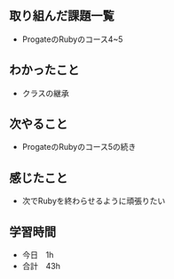## 取り組んだ課題一覧
- ProgateのRubyのコース4~5
## わかったこと
- クラスの継承
## 次やること
- ProgateのRubyのコース5の続き
## 感じたこと
- 次でRubyを終わらせるように頑張りたい
## 学習時間
- 今日　1h
- 合計　43h
